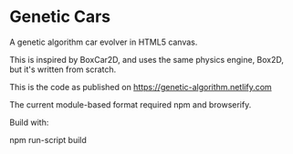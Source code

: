 Genetic Cars
==================

A genetic algorithm car evolver in HTML5 canvas.

This is inspired by BoxCar2D, and uses the same physics engine, Box2D, but it's written from scratch.

This is the code as published on https://genetic-algorithm.netlify.com

The current module-based format required npm and browserify.

Build with:

npm run-script build
